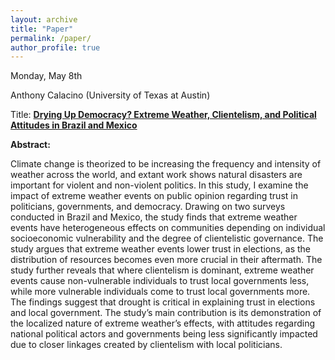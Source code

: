 ```yaml
---
layout: archive
title: "Paper"
permalink: /paper/
author_profile: true
---
```



Monday, May 8th

Anthony Calacino (University of Texas at Austin)

Title: <a href="https://gsipe-workshop.github.io/files/calacino_extreme_weather_may_1_2023.pdf">**Drying Up Democracy? Extreme Weather, Clientelism, and Political Attitudes in Brazil and Mexico**</a>


**Abstract:**

Climate change is theorized to be increasing the frequency and intensity of weather across the world, and extant work shows natural disasters are important for violent and non-violent politics. In this study, I examine the impact of extreme weather events on public opinion regarding trust in politicians, governments, and democracy. Drawing on two surveys conducted in Brazil and Mexico, the study finds that extreme weather events have heterogeneous effects on communities depending on individual socioeconomic vulnerability and the degree of clientelistic governance. The study argues that extreme weather events lower trust in elections, as the distribution of resources becomes even more crucial in their aftermath. The study further reveals that where clientelism is dominant, extreme weather events cause non-vulnerable individuals to trust local governments less, while more vulnerable individuals come to trust local governments more. The findings suggest that drought is critical in explaining trust in elections and local government. The study’s main contribution is its demonstration of the localized nature of extreme weather’s effects, with attitudes regarding national political actors and governments being less significantly impacted due to closer linkages created by clientelism with local politicians.
